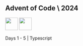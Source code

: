## Advent of Code \ 2024

<img src="https://cdn.jsdelivr.net/gh/devicons/devicon/icons/typescript/typescript-original.svg" height="40"/> <img src="https://cdn.jsdelivr.net/gh/devicons/devicon/icons/lua/lua-original.svg" height="40"/>

Days 1 - 5 | Typescript
